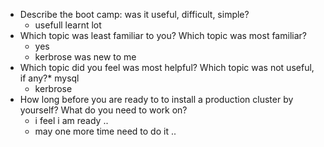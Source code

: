 * Describe the boot camp: was it useful, difficult, simple?
    * usefull  learnt lot
* Which topic was least familiar to you? Which topic was most familiar?
    * yes
    * kerbrose was  new to me
* Which topic did you feel was most helpful? Which topic was not useful, if any?* mysql
    * kerbrose
* How long before you are ready to to install a production cluster by yourself? What do you need to work on?
    * i feel i am ready ..
    * may  one more  time need to  do it ..



